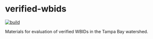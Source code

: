 # verified-wbids

[![build](https://github.com/tbep-tech/verified-wbids/workflows/build/badge.svg)](https://github.com/tbep-tech/build/actions)

Materials for evaluation of verified WBIDs in the Tampa Bay watershed.
